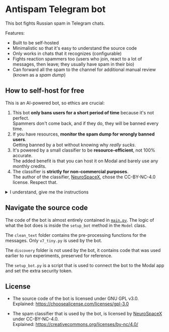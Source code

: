 # Antispam Telegram bot

This bot fights Russian spam in Telegram chats.

Features:

- Built to be self-hosted
- Minimalistic so that it's easy to understand the source code
- Only works in chats that it recognizes (configurable)
- Fights reaction spammers too (users who join, react to a lot of messages, then leave; they usually have spam in their bio)
- Can forward all the spam to the channel for additional manual review (known as a _spam dump_)

## How to self-host for free

This is an AI-powered bot, so ethics are crucial:

1. This bot **only bans users for a short period of time** because it's not perfect.  
   Spammers don't come back, and if they do, they will be banned every time.
2. If you have resources, **monitor the spam dump for wrongly banned users**.  
   Getting banned by a bot without knowing why _really sucks_.
3. It's powered by a small classifier to be **resource-efficient**, not 100% accurate.  
   The added benefit is that you can host it on Modal and barely use any monthly credits.
4. The classifier is **strictly for non-commercial purposes**.  
   The author of the classifier, [NeuroSpaceX](https://huggingface.co/NeuroSpaceX), chose the CC-BY-NC-4.0 license. Respect that.

<details><summary>I understand, give me the instructions</summary>

&nbsp;  
You will need [uv](https://github.com/astral-sh/uv) installed.

1. Clone this project
2. Run `uv sync` to install dependencies
3. Rename the `.env.sample` file to `.env`
4. Create an account on [modal.com](https://modal.com); that's where the bot will be hosted
   1. Run `uv run modal setup` to log in from the terminal
5. Create an account on [Hugging Face](https://huggingface.co/); that's where the bot will download the spam classifier
   1. Request access to the [`NeuroSpaceX/ruSpam_v7_tiny` model](https://huggingface.co/NeuroSpaceX/ruSpamNS_v7_tiny), you might have to wait about a day
   2. [Create a fine-grained access token](https://huggingface.co/settings/tokens). In "Repositories permissions", select `NeuroSpaceX/ruSpamNS_v7_tiny` and enable "Read access". Copy the token into `HF_TOKEN` in the `.env` file, removing the sample value
6. Create a Telegram bot using [@BotFather](https://t.me/BotFather)
   1. Copy the bot token into `TELEGRAM_BOT_TOKEN` in the `.env` file, removing the sample value
7. [Create a long password](https://bitwarden.com/password-generator/#password-generator) (50 characters) and copy it into `EXTRA_SECURITY_TOKEN` in the `.env` file, removing the sample value
8. Create two secrets on Modal with these commands:
   1. `source .env` to load the environment variables into your shell
   2. `uv run modal secret create antispam-hf-token HF_TOKEN=$HF_TOKEN`
   3. `uv run modal secret create antispam-telegram-bot-token EXTRA_SECURITY_TOKEN=$EXTRA_SECURITY_TOKEN TELEGRAM_BOT_TOKEN=$TELEGRAM_BOT_TOKEN`
9. Create a channel where the bot can forward spam for manual review. Invite your Telegram bot as a member (Optional).
10. Go to `main.py` and find `allowed_chats`. Replace the sample chat with your own. See the descriptions of parameters in the `ChatSettings` class. All parameters can be omitted.
11. Run `uv run modal deploy main` to deploy the bot to Modal
    1. It will print the web endpoint:
       ```
       ├── 🔨 Created web endpoint for Model.process_update => https://something-something.modal.run
       ```
       Copy `https://something-something.modal.run` into `WEBHOOK_URL` in the `.env` file, removing the sample value
12. Run `uv run setup_bot.py` to connect the bot to your Modal app and set the extra security token
13. Invite the bot to your chat. Done!

</details>

## Navigate the source code

The code of the bot is almost entirely contained in [`main.py`](./main.py). The logic of what the bot does is inside the `setup_bot` method in the `Model` class.

The `clean_text` folder contains the pre-processing functions for the messages. Only `v7_tiny.py` is used by the bot.

The `discovery` folder is not used by the bot, it contains code that was used earlier to run experiments, preserved for reference.

The `setup_bot.py` is a script that is used to connect the bot to the Modal app and set the extra security token.

## License

- The source code of the bot is licensed under GNU GPL v3.0.  
  Explained: https://choosealicense.com/licenses/gpl-3.0

- The spam classifier that is used by the bot, is licensed by [NeuroSpaceX](https://huggingface.co/NeuroSpaceX) under CC-BY-NC-4.0.  
  Explained: https://creativecommons.org/licenses/by-nc/4.0/
